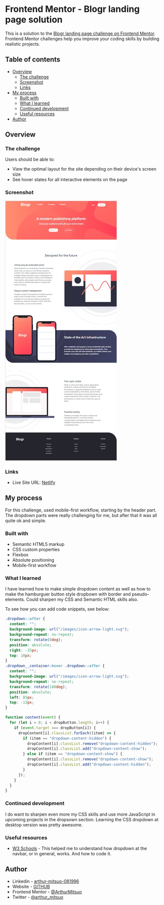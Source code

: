 # Frontend Mentor - Blogr landing page solution

This is a solution to the [Blogr landing page challenge on Frontend Mentor](https://www.frontendmentor.io/challenges/blogr-landing-page-EX2RLAApP). Frontend Mentor challenges help you improve your coding skills by building realistic projects.

## Table of contents

- [Overview](#overview)
  - [The challenge](#the-challenge)
  - [Screenshot](#screenshot)
  - [Links](#links)
- [My process](#my-process)
  - [Built with](#built-with)
  - [What I learned](#what-i-learned)
  - [Continued development](#continued-development)
  - [Useful resources](#useful-resources)
- [Author](#author)

## Overview

### The challenge

Users should be able to:

- View the optimal layout for the site depending on their device's screen size
- See hover states for all interactive elements on the page

### Screenshot

![](./images/screenshot-desktop.jpg)

### Links

- Live Site URL: [Netlify](https://blogr-landing-page-arthur.netlify.app/)

## My process

For this challenge, used mobile-first workflow, starting by the header part. The dropdown parts were really challenging for me, but after that it was all quite ok and simple.

### Built with

- Semantic HTML5 markup
- CSS custom properties
- Flexbox
- Absolute positioning
- Mobile-first workflow

### What I learned

I have learned how to make simple dropdown content as well as how to make the hamburguer button style dropbown with border and pseudo-elements. Could sharpen my CSS and Semantic HTML skills also.

To see how you can add code snippets, see below:

```css
.dropdown::after {
  content: "";
  background-image: url("/images/icon-arrow-light.svg");
  background-repeat: no-repeat;
  transform: rotate(0deg);
  position: absolute;
  right: -25px;
  top: 10px;
}
.dropdown__container:hover .dropdown::after {
  content: "";
  background-image: url("/images/icon-arrow-light.svg");
  background-repeat: no-repeat;
  transform: rotate(180deg);
  position: absolute;
  left: 85px;
  top: -13px;
}
```

```js
function content(event) {
  for (let i = 0; i < dropButton.length; i++) {
    if (event.target === dropButton[i]) {
      dropContent[i].classList.forEach((item) => {
        if (item == "dropdown-content-hidden") {
          dropContent[i].classList.remove("dropdown-content-hidden");
          dropContent[i].classList.add("dropdown-content-show");
        } else if (item == "dropdown-content-show") {
          dropContent[i].classList.remove("dropdown-content-show");
          dropContent[i].classList.add("dropdown-content-hidden");
        }
      });
    }
  }
}
```

### Continued development

I do want to sharpen even more my CSS skills and use more JavaScript in upcoming projects in the dropsown section. Learning the CSS dropdown at desktop version was pretty awesome.

### Useful resources

- [W3 Schools](https://www.w3schools.com/howto/tryit.asp?filename=tryhow_js_responsive_navbar_dropdown) - This helped me to understand how dropdown at the navbar, or in general, works. And how to code it.

## Author

- Linkedin - [arthur-mitsuo-081996](https://www.linkedin.com/in/arthur-mitsuo-081996/)
- Website - [GITHUB](https://github.com/ArthurMitsuo)
- Frontend Mentor - [@ArthurMitsuo](https://www.frontendmentor.io/profile/ArthurMitsuo)
- Twitter - [@arthur_mitsuo](https://twitter.com/arthur_mitsuo)
